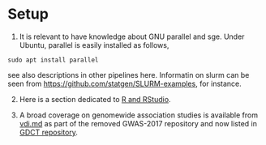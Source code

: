 # Setup

1. It is relevant to have knowledge about GNU parallel and sge. Under Ubuntu, parallel is easily installed as follows,
```{bash}
sudo apt install parallel
```
see also descriptions in other pipelines here. Informatin on slurm can be seen from https://github.com/statgen/SLURM-examples, for instance.

2. Here is a section dedicated to [R and RStudio](R).

3. A broad coverage on genomewide association studies is available from [vdi.md](https://github.com/jinghuazhao/GDCT/blob/master/vdi.md) as part of the removed GWAS-2017 repository and now listed in [GDCT repository](https://github.com/jinghuazhao/GDCT).
